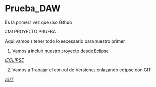 # Prueba_DAW
Es la primera vez que uso Github

#MI PROYECTO PRUEBA

Aqui vamos a tener todo lo necesaario para nuestro primer <Hola Mundo>

1. Vamos a incluir nuestro proyecto desde Eclipse

¡[*ECLIPSE*](https://www.google.com/url?sa=i&url=https%3A%2F%2Fkeyholesoftware.com%2F2015%2F04%2F20%2Fknow-your-eclipse-ide%2F&psig=AOvVaw2qtU7BpCaegMHOtKY0cE3W&ust=1669294011174000&source=images&cd=vfe&ved=0CBAQjRxqFwoTCODMtvyqxPsCFQAAAAAdAAAAABAD)

2. Vamos a Trabajar el control de Versiones enlazando eclipse con GIT

¡[*GIT*](https://www.google.com/url?sa=i&url=https%3A%2F%2Fpabpereza.dev%2Fblog%2F2021%2F12%2F12%2Ferrores-comunes-en-git%2F&psig=AOvVaw1-rGJHp9OrC9JBV-2X4Jbd&ust=1669293615315000&source=images&cd=vfe&ved=0CBAQjRxqFwoTCLjnuLypxPsCFQAAAAAdAAAAABAD)

